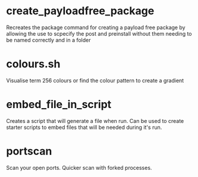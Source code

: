 # create_payloadfree_package
Recreates the package command for creating a payload free package by allowing the use to scpecify the post and preinstall without them needing to be named correctly and in a folder

# colours.sh
Visualise term 256 colours or find the colour pattern to create a gradient

# embed_file_in_script
Creates a script that will generate a file when run.  Can be used to create starter scripts to embed files that will be needed during it's run.

# portscan
Scan your open ports.  Quicker scan with forked processes.
